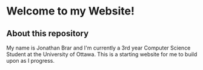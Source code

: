 # Welcome to my Website!

## About this repository

My name is Jonathan Brar and I'm currently a 3rd year Computer Science Student at the University of Ottawa. This is a starting website for me to build upon as I progress.




